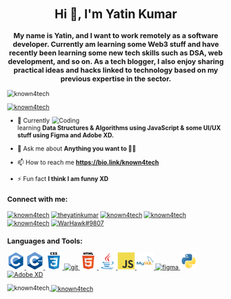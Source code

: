 <h1 align="center">Hi 👋, I'm Yatin Kumar</h1>
<h3 align="center">My name is Yatin, and I want to work remotely as a software developer. Currently am learning some Web3 stuff and have recently been learning some new tech skills such as DSA, web development, and so on. As a tech blogger, I also enjoy sharing practical ideas and hacks linked to technology based on my previous expertise in the sector.</h3>

<p align="left"> <img src="https://komarev.com/ghpvc/?username=known4tech&label=Profile%20views&color=0e75b6&style=flat" alt="known4tech" /> </p>

<p align="left"> <a href="https://github.com/ryo-ma/github-profile-trophy"><img src="https://github-profile-trophy.vercel.app/?username=known4tech" alt="known4tech" /></a> </p>
<img align="right" alt="Coding" width="400" src="https://cdn.dribbble.com/users/1162077/screenshots/3848914/programmer.gif">


- 🌱 Currently learning **Data Structures & Algorithms using JavaScript & some UI/UX stuff using Figma and Adobe XD.**

- 💬 Ask me about **Anything you want to ✌🏻**

- 📫 How to reach me **https://bio.link/known4tech**

- ⚡ Fun fact **I think I am funny XD**

<h3 align="left">Connect with me:</h3>
<p align="left">
<a href="https://twitter.com/known4tech" target="blank"><img align="center" src="https://raw.githubusercontent.com/rahuldkjain/github-profile-readme-generator/master/src/images/icons/Social/twitter.svg" alt="known4tech" height="30" width="40" /></a>
<a href="https://linkedin.com/in/theyatinkumar" target="blank"><img align="center" src="https://raw.githubusercontent.com/rahuldkjain/github-profile-readme-generator/master/src/images/icons/Social/linked-in-alt.svg" alt="theyatinkumar" height="30" width="40" /></a>
<a href="https://fb.com/known4tech" target="blank"><img align="center" src="https://raw.githubusercontent.com/rahuldkjain/github-profile-readme-generator/master/src/images/icons/Social/facebook.svg" alt="known4tech" height="30" width="40" /></a>
<a href="https://instagram.com/known4tech" target="blank"><img align="center" src="https://raw.githubusercontent.com/rahuldkjain/github-profile-readme-generator/master/src/images/icons/Social/instagram.svg" alt="known4tech" height="30" width="40" /></a>
<a href="https://www.youtube.com/c/known4tech" target="blank"><img align="center" src="https://raw.githubusercontent.com/rahuldkjain/github-profile-readme-generator/master/src/images/icons/Social/youtube.svg" alt="known4tech" height="30" width="40" /></a>
<a href="https://discord.gg/WarHawk#9807" target="blank"><img align="center" src="https://raw.githubusercontent.com/rahuldkjain/github-profile-readme-generator/master/src/images/icons/Social/discord.svg" alt="WarHawk#9807" height="30" width="40" /></a>
</p>

<h3 align="left">Languages and Tools:</h3>
<p align="left"> <a href="https://www.cprogramming.com/" target="_blank" rel="noreferrer"> <img src="https://raw.githubusercontent.com/devicons/devicon/master/icons/c/c-original.svg" alt="c" width="40" height="40"/> </a> <a href="https://www.w3schools.com/cpp/" target="_blank" rel="noreferrer"> <img src="https://raw.githubusercontent.com/devicons/devicon/master/icons/cplusplus/cplusplus-original.svg" alt="cplusplus" width="40" height="40"/> </a> <a href="https://www.w3schools.com/css/" target="_blank" rel="noreferrer"> <img src="https://raw.githubusercontent.com/devicons/devicon/master/icons/css3/css3-original-wordmark.svg" alt="css3" width="40" height="40"/> </a> <a href="https://git-scm.com/" target="_blank" rel="noreferrer"> <img src="https://www.vectorlogo.zone/logos/git-scm/git-scm-icon.svg" alt="git" width="40" height="40"/> </a> <a href="https://www.w3.org/html/" target="_blank" rel="noreferrer"> <img src="https://raw.githubusercontent.com/devicons/devicon/master/icons/html5/html5-original-wordmark.svg" alt="html5" width="40" height="40"/> </a> <a href="https://www.java.com" target="_blank" rel="noreferrer"> <img src="https://raw.githubusercontent.com/devicons/devicon/master/icons/java/java-original.svg" alt="java" width="40" height="40"/> </a> <a href="https://developer.mozilla.org/en-US/docs/Web/JavaScript" target="_blank" rel="noreferrer"> <img src="https://raw.githubusercontent.com/devicons/devicon/master/icons/javascript/javascript-original.svg" alt="javascript" width="40" height="40"/> </a> <a href="https://www.mysql.com/" target="_blank" rel="noreferrer"> <img src="https://raw.githubusercontent.com/devicons/devicon/master/icons/mysql/mysql-original-wordmark.svg" alt="mysql" width="40" height="40"/> </a> <a href="https://www.adobe.com/in/products/xd.html" target="_blank" rel="noreferrer"> <img src="https://cdn-icons-png.flaticon.com/512/5968/5968705.png" alt="figma" width="40" height="40"/> </a> <a href="https://www.python.org" target="_blank" rel="noreferrer"> <img src="https://raw.githubusercontent.com/devicons/devicon/master/icons/python/python-original.svg" alt="python" width="40" height="40"/> </a> <a href="https://www.figma.com/" target="_blank" rel="noreferrer"> <img src="https://cdn-icons-png.flaticon.com/512/5611/5611129.png" alt="Adobe XD" width="40" height="40"/> </p>

<p><img align="left" src="https://github-readme-stats.vercel.app/api/top-langs?username=known4tech&show_icons=true&locale=en&layout=compact" alt="known4tech" /></p>

<p>&nbsp;<img align="center" src="https://github-readme-stats.vercel.app/api?username=known4tech&show_icons=true&locale=en" alt="known4tech" /></p>



<!-- - 👋 Hi, I’m Yatin Kumar
- 👀 I’m interested in Technology, Social Media, Web3 & Cyber Security. 
- 🌱 I’m currently learning Data Structures and Algorithms using Java & Python and also learning some basic WebDev Stuff. 
- 💞️ I’m looking to collaborate on Instagram, Twitter or any platform in which you're comfortable.
- 📫 To reach me: https://linktr.ee/known4tech
 -->
<!---
yatin0865/yatin0865 is a ✨ special ✨ repository because its `README.md` (this file) appears on your GitHub profile.
You can click the Preview link to take a look at your changes.
--->
